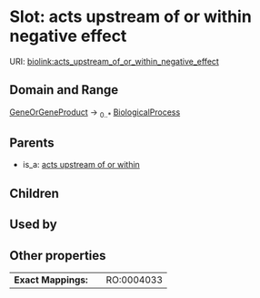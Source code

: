 
# Slot: acts upstream of or within negative effect




URI: [biolink:acts_upstream_of_or_within_negative_effect](https://w3id.org/biolink/vocab/acts_upstream_of_or_within_negative_effect)


## Domain and Range

[GeneOrGeneProduct](GeneOrGeneProduct.md) &#8594;  <sub>0..\*</sub> [BiologicalProcess](BiologicalProcess.md)

## Parents

 *  is_a: [acts upstream of or within](acts_upstream_of_or_within.md)

## Children


## Used by


## Other properties

|  |  |  |
| --- | --- | --- |
| **Exact Mappings:** | | RO:0004033 |

